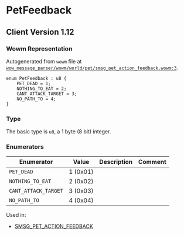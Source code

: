 # PetFeedback
## Client Version 1.12

### Wowm Representation

Autogenerated from `wowm` file at [`wow_message_parser/wowm/world/pet/smsg_pet_action_feedback.wowm:3`](https://github.com/gtker/wow_messages/tree/main/wow_message_parser/wowm/world/pet/smsg_pet_action_feedback.wowm#L3).

```rust,ignore
enum PetFeedback : u8 {
    PET_DEAD = 1;
    NOTHING_TO_EAT = 2;
    CANT_ATTACK_TARGET = 3;
    NO_PATH_TO = 4;
}
```
### Type
The basic type is `u8`, a 1 byte (8 bit) integer.
### Enumerators
| Enumerator | Value  | Description | Comment |
| --------- | -------- | ----------- | ------- |
| `PET_DEAD` | 1 (0x01) |  |  |
| `NOTHING_TO_EAT` | 2 (0x02) |  |  |
| `CANT_ATTACK_TARGET` | 3 (0x03) |  |  |
| `NO_PATH_TO` | 4 (0x04) |  |  |

Used in:
* [SMSG_PET_ACTION_FEEDBACK](smsg_pet_action_feedback.md)
